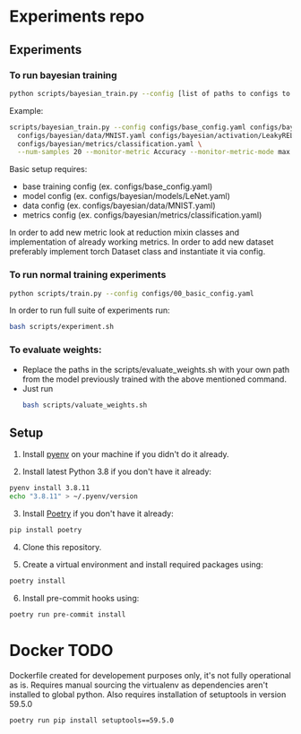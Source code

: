 # Experiments repo

## Experiments

### To run bayesian training

```bash
python scripts/bayesian_train.py --config [list of paths to configs to be merged, rightmost will override values of previous ones]
```

Example:
```bash
scripts/bayesian_train.py --config configs/base_config.yaml configs/bayesian/models/MLEClassify.yaml \
  configs/bayesian/data/MNIST.yaml configs/bayesian/activation/LeakyRELU.yaml \
  configs/bayesian/metrics/classification.yaml \
  --num-samples 20 --monitor-metric Accuracy --monitor-metric-mode max
```

Basic setup requires:
- base training config (ex. configs/base_config.yaml)
- model config (ex. configs/bayesian/models/LeNet.yaml)
- data config (ex. configs/bayesian/data/MNIST.yaml)
- metrics config (ex. configs/bayesian/metrics/classification.yaml)

In order to add new metric look at reduction mixin classes and implementation of already working metrics.
In order to add new dataset preferably implement torch Dataset class and instantiate it via config.

### To run normal training experiments

```bash
python scripts/train.py --config configs/00_basic_config.yaml
```

In order to run full suite of experiments run:

```bash
bash scripts/experiment.sh
```

### To evaluate weights:
  * Replace the paths in the scripts/evaluate_weights.sh with your own path from the model previously trained with the above mentioned command.
  * Just run
      ```bash
      bash scripts/valuate_weights.sh
      ```

## Setup

1. Install [pyenv](https://github.com/pyenv/pyenv) on your machine if you didn't do it already.

2. Install latest Python 3.8 if you don't have it already:
```bash
pyenv install 3.8.11
echo "3.8.11" > ~/.pyenv/version
```
3. Install [Poetry](https://python-poetry.org) if you don't have it already:
```bash
pip install poetry
```
4. Clone this repository.

5. Create a virtual environment and install required packages using:
```bash
poetry install
```
6. Install pre-commit hooks using:
```bash
poetry run pre-commit install
```

# Docker TODO

Dockerfile created for developement purposes only, it's not fully operational as is.
Requires manual sourcing the virtualenv as dependencies aren't installed to global python.
Also requires installation of setuptools in version 59.5.0
```
poetry run pip install setuptools==59.5.0
```
